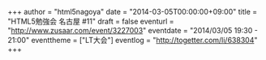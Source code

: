 +++
author = "html5nagoya"
date = "2014-03-05T00:00:00+09:00"
title = "HTML5勉強会 名古屋 #11"
draft = false
eventurl = "http://www.zusaar.com/event/3227003"
eventdate = "2014/03/05 19:30 - 21:00"
eventtheme = ["LT大会"]
eventlog = "http://togetter.com/li/638304"
+++
